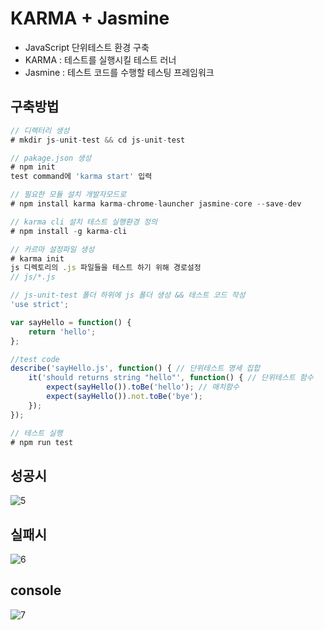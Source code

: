 KARMA + Jasmine
===

- JavaScript 단위테스트 환경 구축
- KARMA : 테스트를 실행시킬 테스트 러너
- Jasmine : 테스트 코드를 수행할 테스팅 프레임워크

구축방법
---
```javascript
// 디렉터리 생성
# mkdir js-unit-test && cd js-unit-test

// pakage.json 생성
# npm init
test command에 'karma start' 입력

// 필요한 모듈 설치 개발자모드로
# npm install karma karma-chrome-launcher jasmine-core --save-dev

// karma cli 설치 테스트 실행환경 정의
# npm install -g karma-cli

// 카르마 설정파일 생성
# karma init
js 디렉토리의 .js 파일들을 테스트 하기 위해 경로설정
// js/*.js

// js-unit-test 폴더 하위에 js 폴더 생성 && 테스트 코드 작성
'use strict';

var sayHello = function() {
    return 'hello';
};

//test code
describe('sayHello.js', function() { // 단위테스트 명세 집합
    it('should returns string "hello"', function() { // 단위테스트 함수
        expect(sayHello()).toBe('hello'); // 매치함수
        expect(sayHello()).not.toBe('bye');
    });
});

// 테스트 실행
# npm run test
```

성공시
---
![5](https://user-images.githubusercontent.com/32993709/50571251-ba426d00-0de8-11e9-9909-7518b3a89810.PNG)

실패시
---
![6](https://user-images.githubusercontent.com/32993709/50571255-c9291f80-0de8-11e9-9e8d-af8f8e336dbf.PNG)


console
---
![7](https://user-images.githubusercontent.com/32993709/50571259-e231d080-0de8-11e9-91df-35c12df6cbb5.PNG)

